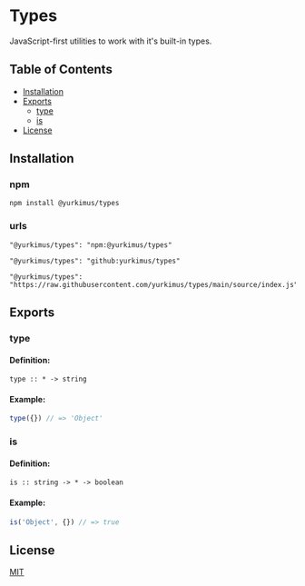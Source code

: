 # Types

JavaScript-first utilities to work with it's built-in types.

## Table of Contents

- [Installation](#installation)
- [Exports](#exports)
  - [type](#type)
  - [is](#is)
- [License](#license)

## Installation

### npm

```
npm install @yurkimus/types
```

### urls

```
"@yurkimus/types": "npm:@yurkimus/types"
```

```
"@yurkimus/types": "github:yurkimus/types"
```

```
"@yurkimus/types": "https://raw.githubusercontent.com/yurkimus/types/main/source/index.js"
```

## Exports

### type

#### Definition:

```
type :: * -> string
```

#### Example:

```javascript
type({}) // => 'Object'
```

### is

#### Definition:

```
is :: string -> * -> boolean
```

#### Example:

```javascript
is('Object', {}) // => true
```

## License

[MIT](LICENSE)
